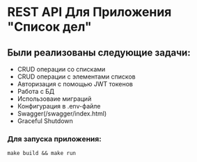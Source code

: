 # REST API Для Приложения "Список дел"

## Были реализованы следующие задачи:
- CRUD операции со списками
- CRUD операции с элементами списков
- Авторизация с помощью JWT токенов
- Работа с БД
- Использоваие миграций
- Конфигурация в .env-файле
- Swagger(/swagger/index.html)
- Graceful Shutdown

### Для запуска приложения:

```
make build && make run
```
